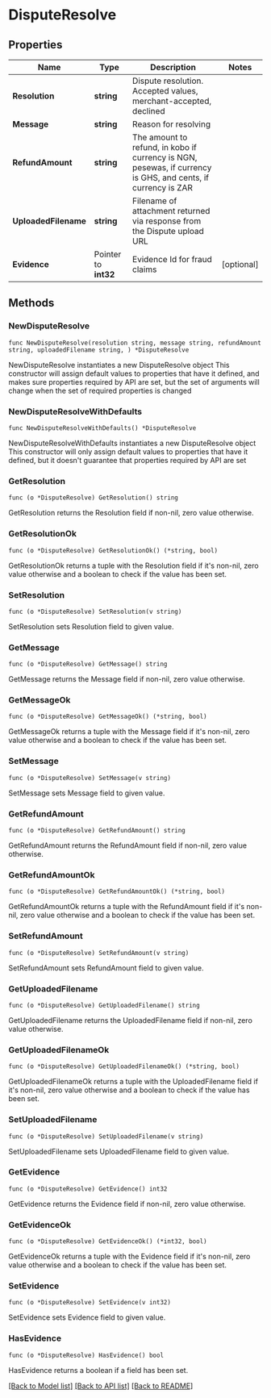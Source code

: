 # DisputeResolve

## Properties

Name | Type | Description | Notes
------------ | ------------- | ------------- | -------------
**Resolution** | **string** | Dispute resolution. Accepted values, merchant-accepted, declined | 
**Message** | **string** | Reason for resolving | 
**RefundAmount** | **string** | The amount to refund, in kobo if currency is NGN, pesewas, if currency is GHS, and cents, if currency is ZAR | 
**UploadedFilename** | **string** | Filename of attachment returned via response from the Dispute upload URL | 
**Evidence** | Pointer to **int32** | Evidence Id for fraud claims | [optional] 

## Methods

### NewDisputeResolve

`func NewDisputeResolve(resolution string, message string, refundAmount string, uploadedFilename string, ) *DisputeResolve`

NewDisputeResolve instantiates a new DisputeResolve object
This constructor will assign default values to properties that have it defined,
and makes sure properties required by API are set, but the set of arguments
will change when the set of required properties is changed

### NewDisputeResolveWithDefaults

`func NewDisputeResolveWithDefaults() *DisputeResolve`

NewDisputeResolveWithDefaults instantiates a new DisputeResolve object
This constructor will only assign default values to properties that have it defined,
but it doesn't guarantee that properties required by API are set

### GetResolution

`func (o *DisputeResolve) GetResolution() string`

GetResolution returns the Resolution field if non-nil, zero value otherwise.

### GetResolutionOk

`func (o *DisputeResolve) GetResolutionOk() (*string, bool)`

GetResolutionOk returns a tuple with the Resolution field if it's non-nil, zero value otherwise
and a boolean to check if the value has been set.

### SetResolution

`func (o *DisputeResolve) SetResolution(v string)`

SetResolution sets Resolution field to given value.


### GetMessage

`func (o *DisputeResolve) GetMessage() string`

GetMessage returns the Message field if non-nil, zero value otherwise.

### GetMessageOk

`func (o *DisputeResolve) GetMessageOk() (*string, bool)`

GetMessageOk returns a tuple with the Message field if it's non-nil, zero value otherwise
and a boolean to check if the value has been set.

### SetMessage

`func (o *DisputeResolve) SetMessage(v string)`

SetMessage sets Message field to given value.


### GetRefundAmount

`func (o *DisputeResolve) GetRefundAmount() string`

GetRefundAmount returns the RefundAmount field if non-nil, zero value otherwise.

### GetRefundAmountOk

`func (o *DisputeResolve) GetRefundAmountOk() (*string, bool)`

GetRefundAmountOk returns a tuple with the RefundAmount field if it's non-nil, zero value otherwise
and a boolean to check if the value has been set.

### SetRefundAmount

`func (o *DisputeResolve) SetRefundAmount(v string)`

SetRefundAmount sets RefundAmount field to given value.


### GetUploadedFilename

`func (o *DisputeResolve) GetUploadedFilename() string`

GetUploadedFilename returns the UploadedFilename field if non-nil, zero value otherwise.

### GetUploadedFilenameOk

`func (o *DisputeResolve) GetUploadedFilenameOk() (*string, bool)`

GetUploadedFilenameOk returns a tuple with the UploadedFilename field if it's non-nil, zero value otherwise
and a boolean to check if the value has been set.

### SetUploadedFilename

`func (o *DisputeResolve) SetUploadedFilename(v string)`

SetUploadedFilename sets UploadedFilename field to given value.


### GetEvidence

`func (o *DisputeResolve) GetEvidence() int32`

GetEvidence returns the Evidence field if non-nil, zero value otherwise.

### GetEvidenceOk

`func (o *DisputeResolve) GetEvidenceOk() (*int32, bool)`

GetEvidenceOk returns a tuple with the Evidence field if it's non-nil, zero value otherwise
and a boolean to check if the value has been set.

### SetEvidence

`func (o *DisputeResolve) SetEvidence(v int32)`

SetEvidence sets Evidence field to given value.

### HasEvidence

`func (o *DisputeResolve) HasEvidence() bool`

HasEvidence returns a boolean if a field has been set.


[[Back to Model list]](../README.md#documentation-for-models) [[Back to API list]](../README.md#documentation-for-api-endpoints) [[Back to README]](../README.md)


